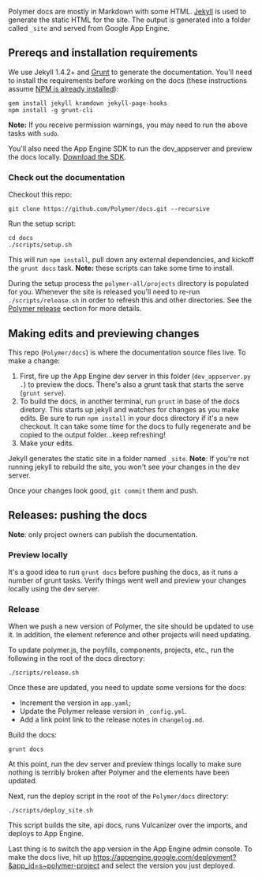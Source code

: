 Polymer docs are mostly in Markdown with some HTML. [Jekyll][jekyll] is used to generate the static HTML for the site. The output is generated into a folder called `_site` and served from Google App Engine.

## Prereqs and installation requirements

We use Jekyll 1.4.2+ and [Grunt][grunt] to generate the documentation. You'll need to install the requirements before working on the docs (these instructions assume [NPM is already installed](http://nodejs.org/download/)):

    gem install jekyll kramdown jekyll-page-hooks
    npm install -g grunt-cli

**Note:** If you receive permission warnings, you may need to run the above tasks with `sudo`.

You'll also need the App Engine SDK to run the dev_appserver and preview the docs locally. [Download the SDK](https://developers.google.com/appengine/downloads).

### Check out the documentation

Checkout this repo:

    git clone https://github.com/Polymer/docs.git --recursive

Run the setup script:

    cd docs
    ./scripts/setup.sh

This will run `npm install`, pull down any external dependencies, and kickoff the `grunt docs` task. **Note:** these scripts can take some time to install.

During the setup process the `polymer-all/projects` directory is populated for you. Whenever the site is released you'll need to re-run `./scripts/release.sh` in order to refresh this and other directories. See the [Polymer release](#polymer-release) section for more details.

## Making edits and previewing changes

This repo (`Polymer/docs`) is where the documentation source files live. To make a change:

1. First, fire up the App Engine dev server in this folder (`dev_appserver.py .`) to preview the docs. There's also a grunt task that starts the serve (`grunt serve`).
1. To build the docs, in another terminal, run `grunt` in base of the docs diretory. This starts up jekyll and watches for changes as you make edits. Be sure to run `npm install` in your docs directory if it's a new checkout. It can take some time for the docs to fully regenerate and be copied to the output folder...keep refreshing!
1. Make your edits.

Jekyll generates the static site in a folder named `_site`. **Note**: If you're not running jekyll to rebuild the site, you won't see your changes in the dev server.

Once your changes look good, `git commit` them and push.

## Releases: pushing the docs

**Note**: only project owners can publish the documentation.

### Preview locally

It's a good idea to run `grunt docs` before pushing the docs, as it runs a number of grunt tasks. Verify things went well and preview your changes locally using the dev server.

### Release

When we push a new version of Polymer, the site should be updated to use it. In addition,
the element reference and other projects will need updating.

To update polymer.js, the poyfills, components, projects, etc., run the following in the root of the docs directory:

    ./scripts/release.sh

Once these are updated, you need to update some versions for the docs:

- Increment the version in `app.yaml`;
- Update the Polymer release version in `_config.yml`.
- Add a link point link to the release notes in `changelog.md`.

Build the docs:

    grunt docs
    
At this point, run the dev server and preview things locally to make sure nothing is terribly
broken after Polymer and the elements have been updated. 

Next, run the deploy script in the root of the `Polymer/docs` directory:

    ./scripts/deploy_site.sh
    
This script builds the site, api docs, runs Vulcanizer over the imports, and deploys to App Engine.    

Last thing is to switch the app version in the App Engine admin console. To make the docs live, hit up https://appengine.google.com/deployment?&app_id=s~polymer-project and select the version you just deployed.

[jekyll]: http://jekyllrb.com/
[grunt]: http://gruntjs.com/
